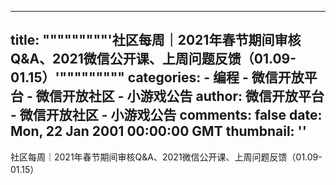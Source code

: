 
---
title: """""""""'社区每周｜2021年春节期间审核Q&A、2021微信公开课、上周问题反馈（01.09-01.15）'"""""""""
categories: 
    - 编程
    - 微信开放平台 - 微信开放社区 - 小游戏公告
author: 微信开放平台 - 微信开放社区 - 小游戏公告
comments: false
date: Mon, 22 Jan 2001 00:00:00 GMT
thumbnail: ''
---

<div>   
社区每周｜2021年春节期间审核Q&A、2021微信公开课、上周问题反馈（01.09-01.15）  
</div>
            